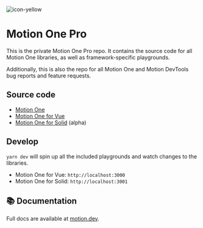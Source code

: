 ![icon-yellow](https://user-images.githubusercontent.com/7850794/164965191-331c6f9d-9f3e-40f3-b808-0d24ab0f5bf1.png)

# Motion One Pro

This is the private Motion One Pro repo. It contains the source code for all Motion One libraries, as well as framework-specific playgrounds.

Additionally, this is also the repo for all Motion One and Motion DevTools bug reports and feature requests.

## Source code

- [Motion One](https://github.com/motiondivision/motionone/tree/main/packages/motion)
- [Motion One for Vue](https://github.com/motiondivision/motionone/tree/main/packages/vue)
- [Motion One for Solid](https://github.com/motiondivision/motionone/tree/main/packages/solid) (alpha)

## Develop

`yarn dev` will spin up all the included playgrounds and watch changes to the libraries.

- Motion One for Vue: `http://localhost:3000`
- Motion One for Solid: `http://localhost:3001`

## 📚 Documentation

Full docs are available at [motion.dev](https://motion.dev).
